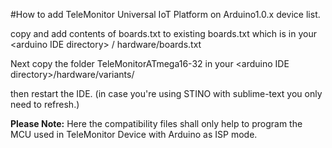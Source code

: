 #How to add TeleMonitor Universal IoT Platform on Arduino1.0.x device list.

copy and add contents of boards.txt to existing boards.txt which is in your \<arduino IDE directory\> / hardware/boards.txt


Next copy the folder TeleMonitorATmega16-32 in your \<arduino IDE directory\>/hardware/variants/

then restart the IDE. (in case you're using STINO with sublime-text you only need to refresh.) 

**Please Note:** Here the compatibility files shall only help to program the MCU used in TeleMonitor Device with Arduino as ISP mode. 